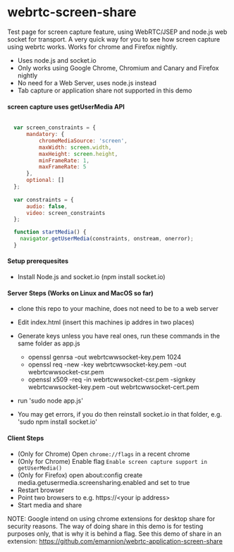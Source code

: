 webrtc-screen-share    
===================


Test page for screen capture feature, using WebRTC/JSEP and node.js web socket for transport. A very quick way for you to see how screen capture using webrtc works. Works for chrome and Firefox nightly.

- Uses node.js and socket.io
- Only works using Google Chrome, Chromium and Canary and Firefox nightly
- No need for a Web Server, uses node.js instead
- Tab capture or application share not supported in this demo


#### screen capture uses getUserMedia API

```javascript

  var screen_constraints = {
      mandatory: {
          chromeMediaSource: 'screen',
          maxWidth: screen.width,
          maxHeight: screen.height,
          minFrameRate: 1,
          maxFrameRate: 5
      },
      optional: []
  };
  
  var constraints = {
      audio: false,
      video: screen_constraints
  };

  function startMedia() {
    navigator.getUserMedia(constraints, onstream, onerror);
  }

```

####  Setup prerequesites

- Install Node.js  and  socket.io (npm install socket.io)


####  Server Steps (Works on Linux and MacOS so far)

- clone this repo to your machine, does not need to be to a web server
- Edit index.html (insert this machines ip addres in two places)

- Generate keys unless you have real ones, run these commands in the same folder as app.js
  -  openssl genrsa -out webrtcwwsocket-key.pem 1024
  -  openssl req -new -key webrtcwwsocket-key.pem -out webrtcwwsocket-csr.pem
  -  openssl x509 -req -in webrtcwwsocket-csr.pem -signkey webrtcwwsocket-key.pem -out webrtcwwsocket-cert.pem
  
- run   'sudo node app.js'
- You may get errors, if you do then reinstall socket.io in that folder, e.g. 'sudo npm install socket.io'


####  Client Steps

- (Only for Chrome) Open `chrome://flags` in a recent chrome
- (Only for Chrome) Enable flag `Enable screen capture support in getUserMedia()` 
- (Only for Firefox) open about:config create  media.getusermedia.screensharing.enabled and set to true
- Restart browser
- Point two browsers to  e.g. https://\<your ip address\>
- Start media and share


NOTE: Google intend on using chrome extensions for desktop share for security reasons.  The way of doing share in this demo is for testing purposes only, that is why it is behind a flag.
See this demo of share in an extension: 
https://github.com/emannion/webrtc-application-screen-share


